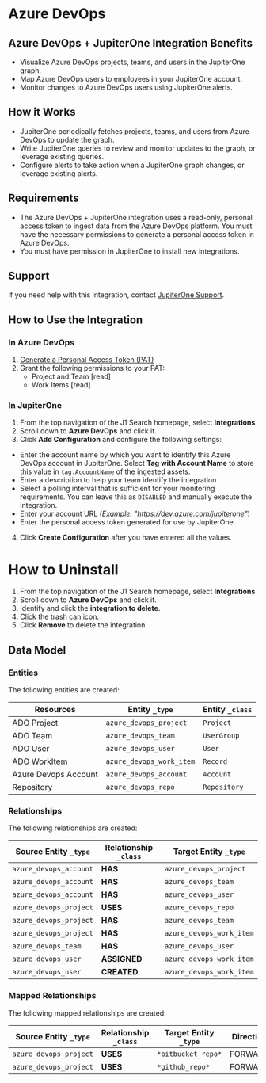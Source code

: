 # Azure DevOps

## Azure DevOps + JupiterOne Integration Benefits

- Visualize Azure DevOps projects, teams, and users in the JupiterOne graph.
- Map Azure DevOps users to employees in your JupiterOne account.
- Monitor changes to Azure DevOps users using JupiterOne alerts.

## How it Works

- JupiterOne periodically fetches projects, teams, and users from Azure DevOps
  to update the graph.
- Write JupiterOne queries to review and monitor updates to the graph, or
  leverage existing queries.
- Configure alerts to take action when a JupiterOne graph changes, or leverage
  existing alerts.

## Requirements

- The Azure DevOps + JupiterOne integration uses a read-only, personal access
  token to ingest data from the Azure DevOps platform. You must have the
  necessary permissions to generate a personal access token in Azure DevOps.
- You must have permission in JupiterOne to install new integrations.

## Support

If you need help with this integration, contact
[JupiterOne Support](https://support.jupiterone.io).

## How to Use the Integration

### In Azure DevOps

1. [Generate a Personal Access Token (PAT)](https://docs.microsoft.com/en-us/azure/devops/organizations/accounts/use-personal-access-tokens-to-authenticate)
2. Grant the following permissions to your PAT:
   - Project and Team [read]
   - Work Items [read]

### In JupiterOne

1. From the top navigation of the J1 Search homepage, select **Integrations**.
2. Scroll down to **Azure DevOps** and click it.
3. Click **Add Configuration** and configure the following settings:

- Enter the account name by which you want to identify this Azure DevOps account
  in JupiterOne. Select **Tag with Account Name** to store this value in
  `tag.AccountName` of the ingested assets.
- Enter a description to help your team identify the integration.
- Select a polling interval that is sufficient for your monitoring requirements.
  You can leave this as `DISABLED` and manually execute the integration.
- Enter your account URL (_Example: "https://dev.azure.com/jupiterone"_)
- Enter the personal access token generated for use by JupiterOne.

4. Click **Create Configuration** after you have entered all the values.

# How to Uninstall

1. From the top navigation of the J1 Search homepage, select **Integrations**.
2. Scroll down to **Azure DevOps** and click it.
3. Identify and click the **integration to delete**.
4. Click the trash can icon.
5. Click **Remove** to delete the integration.

<!-- {J1_DOCUMENTATION_MARKER_START} -->
<!--
********************************************************************************
NOTE: ALL OF THE FOLLOWING DOCUMENTATION IS GENERATED USING THE
"j1-integration document" COMMAND. DO NOT EDIT BY HAND! PLEASE SEE THE DEVELOPER
DOCUMENTATION FOR USAGE INFORMATION:

https://github.com/JupiterOne/sdk/blob/main/docs/integrations/development.md
********************************************************************************
-->

## Data Model

### Entities

The following entities are created:

| Resources            | Entity `_type`           | Entity `_class` |
| -------------------- | ------------------------ | --------------- |
| ADO Project          | `azure_devops_project`   | `Project`       |
| ADO Team             | `azure_devops_team`      | `UserGroup`     |
| ADO User             | `azure_devops_user`      | `User`          |
| ADO WorkItem         | `azure_devops_work_item` | `Record`        |
| Azure Devops Account | `azure_devops_account`   | `Account`       |
| Repository           | `azure_devops_repo`      | `Repository`    |

### Relationships

The following relationships are created:

| Source Entity `_type`  | Relationship `_class` | Target Entity `_type`    |
| ---------------------- | --------------------- | ------------------------ |
| `azure_devops_account` | **HAS**               | `azure_devops_project`   |
| `azure_devops_account` | **HAS**               | `azure_devops_team`      |
| `azure_devops_account` | **HAS**               | `azure_devops_user`      |
| `azure_devops_project` | **USES**              | `azure_devops_repo`      |
| `azure_devops_project` | **HAS**               | `azure_devops_team`      |
| `azure_devops_project` | **HAS**               | `azure_devops_work_item` |
| `azure_devops_team`    | **HAS**               | `azure_devops_user`      |
| `azure_devops_user`    | **ASSIGNED**          | `azure_devops_work_item` |
| `azure_devops_user`    | **CREATED**           | `azure_devops_work_item` |

### Mapped Relationships

The following mapped relationships are created:

| Source Entity `_type`  | Relationship `_class` | Target Entity `_type` | Direction |
| ---------------------- | --------------------- | --------------------- | --------- |
| `azure_devops_project` | **USES**              | `*bitbucket_repo*`    | FORWARD   |
| `azure_devops_project` | **USES**              | `*github_repo*`       | FORWARD   |

<!--
********************************************************************************
END OF GENERATED DOCUMENTATION AFTER BELOW MARKER
********************************************************************************
-->
<!-- {J1_DOCUMENTATION_MARKER_END} -->
